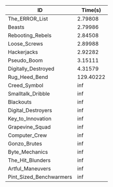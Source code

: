 |ID|Time(s)|
|-|-|
|The_ERROR_List|2.79808|
|Beasts|2.79986|
|Rebooting_Rebels|2.84508|
|Loose_Screws|2.89988|
|Hackerjacks|2.92282|
|Pseudo_Boom|3.15111|
|Digitally_Destroyed|4.31579|
|Rug_Heed_Bend|129.40222|
|Creed_Symbol|inf|
|Smalltalk_Dribble|inf|
|Blackouts|inf|
|Digital_Destroyers|inf|
|Key_to_Innovation|inf|
|Grapevine_Squad|inf|
|Computer_Crew|inf|
|Gonzo_Brutes|inf|
|Byte_Mechanics|inf|
|The_Hit_Blunders|inf|
|Artful_Maneuvers|inf|
|Pint_Sized_Benchwarmers|inf|
